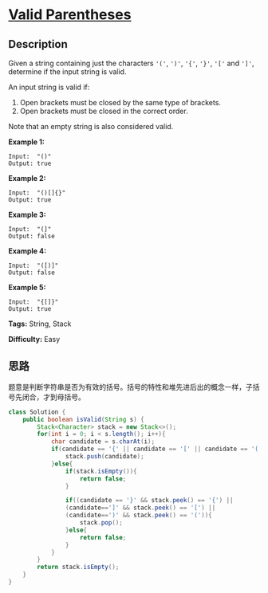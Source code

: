 # [Valid Parentheses][title]

## Description

Given a string containing just the characters `'('`, `')'`, `'{'`, `'}'`,
`'['` and `']'`, determine if the input string is valid.

An input string is valid if:

  1. Open brackets must be closed by the same type of brackets.
  2. Open brackets must be closed in the correct order.

Note that an empty string is also considered valid.

**Example 1:**

```
Input:  "()"
Output: true
```

**Example 2:**

```
Input:  "()[]{}"
Output: true
```

**Example 3:**

```
Input:  "(]"
Output: false
```

**Example 4:**

```
Input:  "([)]"
Output: false
```

**Example 5:**

```
Input:  "{[]}"
Output: true
```

**Tags:** String, Stack

**Difficulty:** Easy

## 思路

题意是判断字符串是否为有效的括号。括号的特性和堆先进后出的概念一样，子括号先闭合，才到母括号。

``` java
class Solution {
    public boolean isValid(String s) {
        Stack<Character> stack = new Stack<>();  
        for(int i = 0; i < s.length(); i++){  
            char candidate = s.charAt(i);  
            if(candidate == '{' || candidate == '[' || candidate == '('){  
                stack.push(candidate);  
            }else{  
                if(stack.isEmpty()){  
                    return false;  
                }  

                if((candidate == '}' && stack.peek() == '{') ||  
                (candidate==']' && stack.peek() == '[') ||  
                (candidate==')' && stack.peek() == '(')){  
                    stack.pop();  
                }else{  
                    return false;  
                }  
            }  
        }  
        return stack.isEmpty();
    }
}
```

[title]: https://leetcode.com/problems/valid-parentheses
